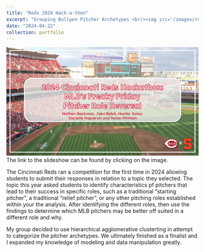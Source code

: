 ```yaml
---
title: "Reds 2024 Hack-a-thon"
excerpt: "Grouping Bullpen Pitcher Archetypes <br/><img src='/images/reliefPitchers.jpg' width='925' height='500'>"
date: "2024-04-22"
collection: portfolio
---
```


[![Reds project slide show](/images/RedsHackathonSlides.png)](/files/RedsHackathonSlides.pdf)
The link to the slideshow can be found by clicking on the image. 

The Cincinnati Reds ran a competition for the first time in 2024 allowing students to submit their responses in relation to a topic they selected. The topic this year asked students to identify characteristics pf pitchers that lead to their success in specific roles, such as a traditional “starting pitcher”, a traditional “relief pitcher”, or any other pitching roles established within your the analysis. After identifying the different roles, then use the findings to determine which MLB pitchers may be better off suited in a different role and why. 

My group decided to use hierarchical agglomerative clusterting in attempt to categorize the pitcher archetypes. We ultimately finished as a finalist and I expanded my knowledge of modeling and data manipulation greatly.

